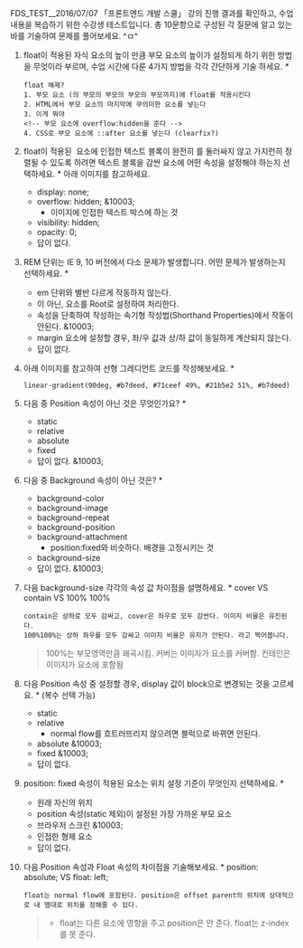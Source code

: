 FDS_TEST__2016/07/07
「프론트엔드 개발 스쿨」 강의 진행 결과를 확인하고, 수업 내용을 복습하기 위한 수강생 테스트입니다. 총 10문항으로 구성된 각 질문에 알고 있는 바를 기술하여 문제를 풀어보세요. ^ㅁ^

1. float이 적용된 자식 요소의 높이 만큼 부모 요소의 높이가 설정되게 하기 위한 방법을 무엇이라 부르며, 수업 시간에 다룬 4가지 방법을 각각 간단하게 기술 하세요. *

	```
	float 해제? 
	1. 부모 요소 (의 부모의 부모의 부모의 부모까지)에 float를 적용시킨다
	2. HTML에서 부모 요소의 마지막에 무의미한 요소를 넣는다
	3. 이게 뭐야
	<!-- 부모 요소에 overflow:hidden을 준다 -->
	4. CSS로 부모 요소에 ::after 요소를 넣는다 (clearfix?)
	```

1. float이 적용된 <img> 요소에 인접한 텍스트 블록이 완전히 <img>를 둘러싸지 않고 가지런히 정렬될 수 있도록 하려면 텍스트 블록을 감싼 요소에 어떤 속성을 설정해야 하는지 선택하세요. *
아래 이미지를 참고하세요.
	- display: none;
	- overflow: hidden; &10003;
		- 이미지에 인접한 텍스트 박스에 하는 것
	- visibility: hidden;
	- opacity: 0;
	- 답이 없다. 

1. REM 단위는 IE 9, 10 버전에서 다소 문제가 발생합니다. 어떤 문제가 발생하는지 선택하세요. *
	- em 단위와 별반 다르게 작동하지 않는다.
	- <html>이 아닌, <body> 요소를 Root로 설정하여 처리한다.
	- 속성을 단축하여 작성하는 속기형 작성법(Shorthand Properties)에서 작동이 안된다. &10003;
	- margin 요소에 설정할 경우, 좌/우 값과 상/하 값이 동일하게 계산되지 않는다.
	- 답이 없다. 

1. 아래 이미지를 참고하여 선형 그레디언트 코드를 작성해보세요. *

	```
	linear-gradient(90deg, #b7deed, #71ceef 49%, #21b5e2 51%, #b7deed)
	```

1. 다음 중 Position 속성이 아닌 것은 무엇인가요? *
	- static
	- relative
	- absolute
	- fixed
	- 답이 없다. &10003;

1. 다음 중 Background 속성이 아닌 것은? *
	- background-color
	- background-image
	- background-repeat
	- background-position
	- background-attachment
		- position:fixed와 비슷하다. 배경을 고정시키는 것
	- background-size
	- 답이 없다. &10003;

1. 다음 background-size 각각의 속성 값 차이점을 설명하세요. *
cover VS contain VS 100% 100%
	
	```
	contain은 상하로 모두 감싸고, cover은 좌우로 모두 감싼다. 이미지 비율은 유진된다. 
	100%100%는 상하 좌우를 모두 감싸고 이미지 비율은 유지가 안된다. 라고 찍어봅니다.
	```
	> 100%는 부모영역만큼 왜곡시킴. 
	> 커버는 이미자가 요소를 커버함.
	> 컨테인은 이미지가 요소에 포함됨

1. 다음 Position 속성 중 설정할 경우, display 값이 block으로 변경되는 것을 고르세요. *
(복수 선택 가능)
	- static
	- relative
		- normal flow를 흐트러뜨리지 않으려면 블럭으로 바뀌면 안된다.
	- absolute &10003;
	- fixed &10003;
	- 답이 없다. 

1. position: fixed 속성이 적용된 요소는 위치 설정 기준이 무엇인지 선택하세요. *
	- 원래 자신의 위치
	- position 속성(static 제외)이 설정된 가장 가까운 부모 요소
	- 브라우저 스크린 &10003;
	- 인접한 형제 요소
	- 답이 없다. 

1. 다음 Position 속성과 Float 속성의 차이점을 기술해보세요. *
position: absolute; VS float: left;
	
	```
	float는 normal flow에 포함된다. position은 offset parent의 위치에 상대적으로 내 맴대로 위치를 정해줄 수 있다.
	```
	> + float는 다른 요소에 영향을 주고 position은 안 준다. float는 z-index를 못 준다.